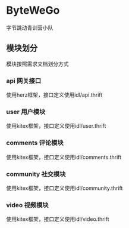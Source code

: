 # ByteWeGo
字节跳动青训营小队
## 模块划分
模块按照需求文档划分方式
### api 网关接口
使用herz框架，接口定义使用idl/api.thrift
### user 用户模块
使用kitex框架，接口定义使用idl/user.thrift
### comments 评论模块
使用kitex框架，接口定义使用idl/comments.thrift
### community 社交模块
使用kitex框架，接口定义使用idl/community.thrift
### video 视频模块
使用kitex框架，接口定义使用idl/video.thrift